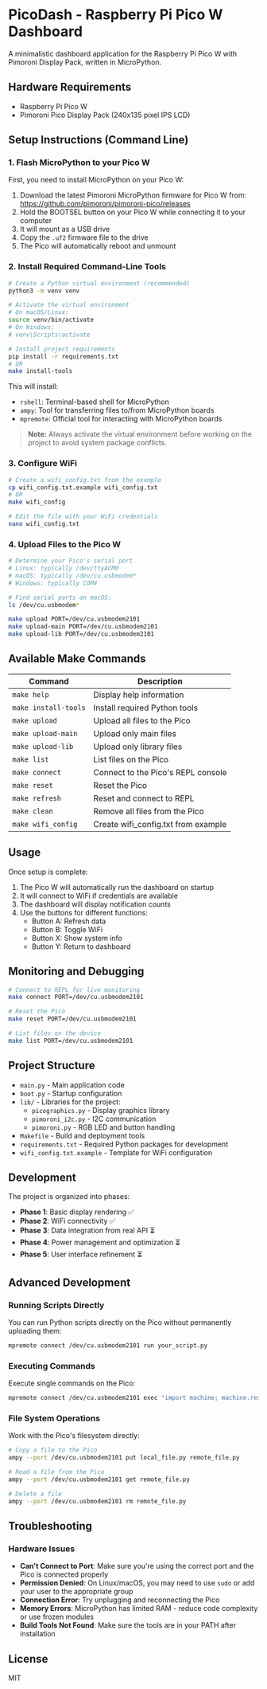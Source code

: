 # PicoDash - Raspberry Pi Pico W Dashboard

A minimalistic dashboard application for the Raspberry Pi Pico W with Pimoroni Display Pack, written in MicroPython.

## Hardware Requirements

- Raspberry Pi Pico W
- Pimoroni Pico Display Pack (240x135 pixel IPS LCD)

## Setup Instructions (Command Line)

### 1. Flash MicroPython to your Pico W

First, you need to install MicroPython on your Pico W:

1. Download the latest Pimoroni MicroPython firmware for Pico W from: https://github.com/pimoroni/pimoroni-pico/releases
2. Hold the BOOTSEL button on your Pico W while connecting it to your computer
3. It will mount as a USB drive
4. Copy the `.uf2` firmware file to the drive
5. The Pico will automatically reboot and unmount

### 2. Install Required Command-Line Tools

```bash
# Create a Python virtual environment (recommended)
python3 -m venv venv

# Activate the virtual environment
# On macOS/Linux:
source venv/bin/activate
# On Windows:
# venv\Scripts\activate

# Install project requirements
pip install -r requirements.txt
# OR
make install-tools
```

This will install:
- `rshell`: Terminal-based shell for MicroPython
- `ampy`: Tool for transferring files to/from MicroPython boards
- `mpremote`: Official tool for interacting with MicroPython boards

> **Note:** Always activate the virtual environment before working on the project to avoid system package conflicts.

### 3. Configure WiFi

```bash
# Create a wifi_config.txt from the example
cp wifi_config.txt.example wifi_config.txt
# OR
make wifi_config

# Edit the file with your WiFi credentials
nano wifi_config.txt
```

### 4. Upload Files to the Pico W

```bash
# Determine your Pico's serial port
# Linux: typically /dev/ttyACM0
# macOS: typically /dev/cu.usbmodem*
# Windows: typically COM4

# Find serial ports on macOS:
ls /dev/cu.usbmodem*

make upload PORT=/dev/cu.usbmodem2101
make upload-main PORT=/dev/cu.usbmodem2101
make upload-lib PORT=/dev/cu.usbmodem2101
```

## Available Make Commands

| Command | Description |
|---------|-------------|
| `make help` | Display help information |
| `make install-tools` | Install required Python tools |
| `make upload` | Upload all files to the Pico |
| `make upload-main` | Upload only main files |
| `make upload-lib` | Upload only library files |
| `make list` | List files on the Pico |
| `make connect` | Connect to the Pico's REPL console |
| `make reset` | Reset the Pico |
| `make refresh` | Reset and connect to REPL |
| `make clean` | Remove all files from the Pico |
| `make wifi_config` | Create wifi_config.txt from example |

## Usage

Once setup is complete:

1. The Pico W will automatically run the dashboard on startup
2. It will connect to WiFi if credentials are available
3. The dashboard will display notification counts
4. Use the buttons for different functions:
   - Button A: Refresh data
   - Button B: Toggle WiFi
   - Button X: Show system info
   - Button Y: Return to dashboard

## Monitoring and Debugging

```bash
# Connect to REPL for live monitoring
make connect PORT=/dev/cu.usbmodem2101

# Reset the Pico
make reset PORT=/dev/cu.usbmodem2101

# List files on the device
make list PORT=/dev/cu.usbmodem2101
```

## Project Structure

- `main.py` - Main application code
- `boot.py` - Startup configuration
- `lib/` - Libraries for the project:
  - `picographics.py` - Display graphics library
  - `pimoroni_i2c.py` - I2C communication
  - `pimoroni.py` - RGB LED and button handling
- `Makefile` - Build and deployment tools
- `requirements.txt` - Required Python packages for development
- `wifi_config.txt.example` - Template for WiFi configuration

## Development

The project is organized into phases:

- **Phase 1**: Basic display rendering ✅
- **Phase 2**: WiFi connectivity ✅
- **Phase 3**: Data integration from real API ⏳
- **Phase 4**: Power management and optimization ⏳
- **Phase 5**: User interface refinement ⏳

## Advanced Development

### Running Scripts Directly

You can run Python scripts directly on the Pico without permanently uploading them:

```bash
mpremote connect /dev/cu.usbmodem2101 run your_script.py
```

### Executing Commands

Execute single commands on the Pico:

```bash
mpremote connect /dev/cu.usbmodem2101 exec "import machine; machine.reset()"
```

### File System Operations

Work with the Pico's filesystem directly:

```bash
# Copy a file to the Pico
ampy --port /dev/cu.usbmodem2101 put local_file.py remote_file.py

# Read a file from the Pico
ampy --port /dev/cu.usbmodem2101 get remote_file.py

# Delete a file
ampy --port /dev/cu.usbmodem2101 rm remote_file.py
```

## Troubleshooting

### Hardware Issues

- **Can't Connect to Port**: Make sure you're using the correct port and the Pico is connected properly
- **Permission Denied**: On Linux/macOS, you may need to use `sudo` or add your user to the appropriate group
- **Connection Error**: Try unplugging and reconnecting the Pico
- **Memory Errors**: MicroPython has limited RAM - reduce code complexity or use frozen modules
- **Build Tools Not Found**: Make sure the tools are in your PATH after installation

## License

MIT